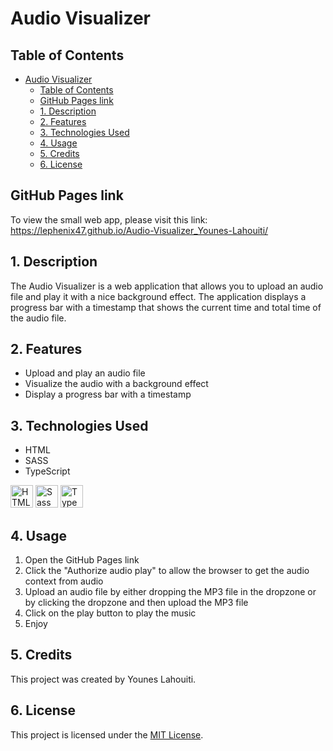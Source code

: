# Audio Visualizer

## Table of Contents

- [Audio Visualizer](#audio-visualizer)
  - [Table of Contents](#table-of-contents)
  - [GitHub Pages link](#github-pages-link)
  - [1. Description](#1-description)
  - [2. Features](#2-features)
  - [3. Technologies Used](#3-technologies-used)
  - [4. Usage](#4-usage)
  - [5. Credits](#5-credits)
  - [6. License](#6-license)

## GitHub Pages link

To view the small web app, please visit this link:
<https://lephenix47.github.io/Audio-Visualizer_Younes-Lahouiti/>

## 1. Description

The Audio Visualizer is a web application that allows you to upload an audio file and play it with a nice background effect. The application displays a progress bar with a timestamp that shows the current time and total time of the audio file.

## 2. Features

- Upload and play an audio file
- Visualize the audio with a background effect
- Display a progress bar with a timestamp

## 3. Technologies Used

- HTML
- SASS
- TypeScript

<a href="https://developer.mozilla.org/en-US/docs/Glossary/HTML5" target="_blank" rel="noreferrer" title="HTML5"><img src="https://raw.githubusercontent.com/danielcranney/readme-generator/main/public/icons/skills/html5-colored.svg" width="36" height="36" alt="HTML5" /></a>
<a href="https://sass-lang.com/" target="_blank" rel="noreferrer" title="SASS"><img src="https://raw.githubusercontent.com/danielcranney/readme-generator/main/public/icons/skills/sass-colored.svg" width="36" height="36" alt="Sass" /></a>
<a href="https://www.typescriptlang.org/" target="_blank" rel="noreferrer" title="TypeScript"><img src="https://raw.githubusercontent.com/danielcranney/readme-generator/main/public/icons/skills/typescript-colored.svg" width="36" height="36" alt="TypeScript" /></a>

## 4. Usage

1. Open the GitHub Pages link
2. Click the "Authorize audio play" to allow the browser to get the audio context from audio
3. Upload an audio file by either dropping the MP3 file in the dropzone or by clicking the dropzone and then upload the MP3 file
4. Click on the play button to play the music
5. Enjoy

## 5. Credits

This project was created by Younes Lahouiti.

## 6. License

This project is licensed under the [MIT License](https://opensource.org/licenses/MIT).
